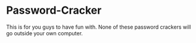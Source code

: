 # Password-Cracker
This is for you guys to have fun with. None of these password crackers will go outside your own computer.

